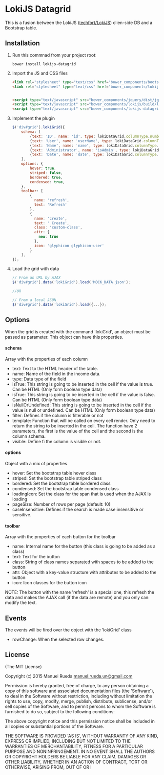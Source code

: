 LokiJS Datagrid
=========

This is a fusion between the LokiJS ([techfort/LokiJS](https://github.com/techfort/LokiJS)) clien-side DB and a Bootstrap table.

## Installation

1. Run this commnad from your project root:

    ```shell
    bower install lokijs-datagrid
    ```

2. Import the JS and CSS files

    ```html
    <link rel="stylesheet" type="text/css" href="bower_components/bootstrap/dist/css/bootstrap.css">
    <link rel="stylesheet" type="text/css" href="bower_components/lokijs-datagrid/dist/lokijs-datagrid.min.css">
    

    <script type="text/javascript" src="bower_components/jquery/dist/jquery.min.js"></script>
    <script type="text/javascript" src="bower_components/lokijs/build/lokijs.min.js"></script>
    <script type="text/javascript" src="bower_components/lokijs-datagrid/dist/lokijs-datagrid.min.js"></script>
    ```

3. Implement the plugin

    ```js
    $('div#grid').lokiGrid({
        schema: [
            {text: 'ID', name: 'id', type: lokiDataGrid.columnType.number, filter: false},
            {text: 'User', name: 'userName', type: lokiDataGrid.columnType.string, filter: true},
            {text: 'Name', name: 'name', type: lokiDataGrid.columnType.string},
            {text: 'Administrator', name: 'isAdmin', type: lokiDataGrid.columnType.boolean, isTrue: 'YESSS!!', isFalse: 'NUUUU!!', isNullOrUndefined: 'NO DATA'},
            {text: 'Date', name: 'date', type: lokiDataGrid.columnType.date}
        ],
        options: {
            hover: true,
            striped: false,
            bordered: true,
            condensed: true,
        },
        toolbar: [
            {
              name: 'refresh',
              text: 'Refresh'
            },
            {
              name: 'create',
              text: ' Create',
              class: 'custom-class',
              attr: {
                new: true
              },
              icon: 'glyphicon glyphicon-user'
            }
        ],
    });
    ```

4. Load the grid with data

    ```js
    // From an URL by AJAX
    $('div#grid').data('lokiGrid').load('MOCK_DATA.json');

    //OR

    // From a local JSON
    $('div#grid').data('lokiGrid').load({...});
    ```

## Options

When the grid is created with the command 'lokiGrid', an object must be passed as parameter. This object can have this properties.

#### schema
Array with the properties of each column

* text: Text to the HTML header of the table.
* name: Name of the field in the income data.
* type: Data type of the field
* isTrue: This string is going to be inserted in the cell if the value is true. Can be HTML (Only form boolean type data)
* isTrue: This string is going to be inserted in the cell if the value is false. Can be HTML (Only form boolean type data)
* isNullOrUndefined: This string is going to be inserted in the cell if the value is null or undefined. Can be HTML (Only form boolean type data)
* filter: Defines if the column is filterable or not
* template: Function that will be called on every cell render. Only need to return the string to be inserted in the cell. The function have 2 parameters, the first is the value of the cell and the second is the column schema.
* visible: Define fi the column is visible or not.

#### options
Object with a mix of properties

* hover: Set the bootstrap table hover class 
* striped: Set the bootstrap table striped class 
* bordered: Set the bootstrap table bordered class 
* condensed: Set the bootstrap table condensed class
* loadingIcon: Set the class for the span that is used when the AJAX is loading
* pageSize: Number of rows per page (default: 10)
* caseInsensitive: Defines if the search is made case insensitive or sensitive.

#### toolbar
Array with the properties of each button for the toolbar

* name: Internal name for the button (this class is going to be added as a class)
* text: Text for the button
* class: String of class names separated with spaces to be added to the button
* attr: Object with a key-value structure with attributes to be added to the button
* icon: Icon classes for the button icon

NOTE: The button with the name 'refresh' is a special one, this refresh the data and makes the AJAX call (if the data are remote) and you only can modify the text.

## Events

The events will be fired over the object with the 'lokiGrid' class

* rowChange: When the selected row changes.

## License
(The MIT License)

Copyright (c) 2015 Manuel Rueda <manuel.rueda.un@gmail.com>

Permission is hereby granted, free of charge, to any person obtaining a copy of this software and associated documentation files (the 'Software'), to deal in the Software without restriction, including without limitation the rights to use, copy, modify, merge, publish, distribute, sublicense, and/or sell copies of the Software, and to permit persons to whom the Software is furnished to do so, subject to the following conditions:

The above copyright notice and this permission notice shall be included in all copies or substantial portions of the Software.

THE SOFTWARE IS PROVIDED 'AS IS', WITHOUT WARRANTY OF ANY KIND, EXPRESS OR IMPLIED, INCLUDING BUT NOT LIMITED TO THE WARRANTIES OF MERCHANTABILITY, FITNESS FOR A PARTICULAR PURPOSE AND NONINFRINGEMENT. IN NO EVENT SHALL THE AUTHORS OR COPYRIGHT HOLDERS BE LIABLE FOR ANY CLAIM, DAMAGES OR OTHER LIABILITY, WHETHER IN AN ACTION OF CONTRACT, TORT OR OTHERWISE, ARISING FROM, OUT OF OR I
